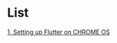 # List

<a href="https://github.com/ganesh944/Tutorials/blob/main/tut1.md"> 1. Setting up Flutter on CHROME OS </a>
